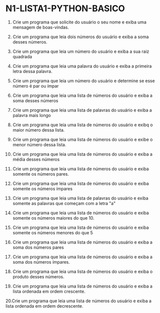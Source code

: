 # N1-LISTA1-PYTHON-BASICO

1. Crie um programa que solicite do usuário o seu nome e exiba uma
mensagem de boas-vindas.

2. Crie um programa que leia dois números do usuário e exiba a soma
desses números. 

3. Crie um programa que leia um número do usuário e exiba a sua raiz quadrada 

4. Crie um programa que leia uma palavra do usuário e exiba a primeira
letra dessa palavra.

5. Crie um programa que leia um número do usuário e determine se esse
número é par ou ímpar 

6. Crie um programa que leia uma lista de números do usuário e exiba a
soma desses números

7. Crie um programa que leia uma lista de palavras do usuário e exiba a
palavra mais longo

8. Crie um programa que leia uma lista de números do usuário e exibq o maior número dessa lista.

9. Crie um programa que leia uma lista de números do usuário e exibe o menor número dessa lista. 

10. Crie um programa que leia uma lista de números do usuário e exiba a média desses números

11. Crie um programa que leia uma lista de números do usuário e exiba somente os números pares.

12. Crie um programa que leia uma lista de números do usuário e exiba somente os números ímpares 

18. Crie um programa que leia uma lista de palavras do usuário e exiba somente as palavras que começam 
com a letra "a"

14. Crie um programa que leia uma lista de números do usuário e exiba somente os números maiores do que 10. 

15. Crie um programa que leia uma lista de números do usuário e exiba somente os números menores do que 5

16. Crie um programa que leia uma lista de números do usuário e exiba a soma dos números pares

17. Crie um programa que leia uma lista de números do usuário e exiba a soma dos números ímpares.

18. Crie um programa que leia uma lista de números do usuário e exiba o produto desses números.

19. Crie um programa que leia uma lista de números do usuário e exiba a lista ordenada em ordem crescente.

20.Crie um programa que leia uma lista de números do usuário e exiba a lista ordenada em ordem decrescente.
